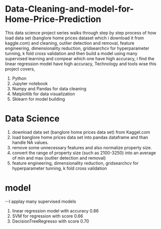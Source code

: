 # Data-Cleaning-and-model-for-Home-Price-Prediction
This data science project series walks through step by step process of how load data set (banglore home prices dataset which i download it from kaggle.com) and cleaning, outlier detection and removal, feature engineering, dimensionality reduction, gridsearchcv for hyperparameter tunning, k fold cross validation and then build a model using many supervised learning and compear which one have high accuracy, i find the linear regression model have high accuracy, Technology and tools wise this project covers, 
1) Python
2) Jupyter notebook
3) Numpy and Pandas for data cleaning
4) Matplotlib for data visualization
5) Sklearn for model building

# Data Science 
1) download data set (banglore home prices data set) from Kaggel.com
2) load banglore home prices data set into pandas dataframe and than handle NA values.
3) remove some unnecessary features and also normalize property size. 
4) convert the range of property size (such as 2100-3250) into an average of min and max (outlier detection and removal)
5) feature engineering, dimensionality reduction, gridsearchcv for hyperparameter tunning, k fold cross validation 

# model 
--I applay many supervised models 
1) linear regression model with accuracy 0.86
2) SVM for regression with score 0.66
3) DecisionTreeRegresso with score 0.70



